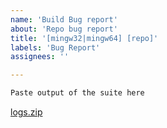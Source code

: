 ```yaml
---
name: 'Build Bug report'
about: 'Repo bug report'
title: '[mingw32|mingw64] [repo]'
labels: 'Bug Report'
assignees: ''

---
```

<!---
If you use the built-in options and it's broken because of a lib you didn't even know existed or will never use, please choose your own libs and avoid creating issues about it. I barely have any time or will to maintain this.

For new libs and tools pull requests are strongly recommended instead of opening a feature request for the same reason above.

Make sure to mention if you are building for 32-bit or 64-bit or both and mention what the suite failed to build. Please make sure to at least give the title a little detail as to what you failed to compile.

Any issues without a `logs.zip` or at least an error report with either be ignored or closed without warning. Any issue not dealing with the suite or a custom build will not be supported and should be taken to the proper forums or repo page.

If you understood the above, add the info below:
--->

``` bash
Paste output of the suite here
```

[logs.zip](https://github.com/jb-alvarado/media-autobuild_suite)
